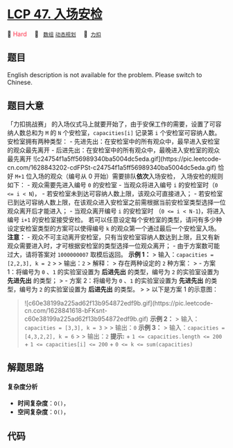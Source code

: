 # [LCP 47. 入场安检](https://2xiao.github.io/leetcode-js/lcp/LCP_47.html)

🔴 <font color=#ff334b>Hard</font>&emsp; 🔖&ensp; [`数组`](/tag/array.md) [`动态规划`](/tag/dynamic-programming.md)&emsp; 🔗&ensp;[`力扣`](https://leetcode.cn/problems/oPs9Bm)

## 题目

English description is not available for the problem. Please switch to
Chinese.


## 题目大意

「力扣挑战赛」 的入场仪式马上就要开始了，由于安保工作的需要，设置了可容纳人数总和为 `M` 的 `N` 个安检室，`capacities[i]` 记录第
`i` 个安检室可容纳人数。安检室拥有两种类型： \- 先进先出：在安检室中的所有观众中，最早进入安检室的观众最先离开 \-
后进先出：在安检室中的所有观众中，最晚进入安检室的观众最先离开
![c24754f1a5ff56989340ba5004dc5eda.gif](https://pic.leetcode-
cn.com/1628843202-cdFPSt-c24754f1a5ff56989340ba5004dc5eda.gif) 恰好 `M+1`
位入场的观众（编号从 0 开始）需要排队**依次**入场安检， 入场安检的规则如下： \- 观众需要先进入编号 `0` 的安检室 \- 当观众将进入编号
`i` 的安检室时（`0 <= i < N`)， \- 若安检室未到达可容纳人数上限，该观众可直接进入； \-
若安检室已到达可容纳人数上限，在该观众进入安检室之前需根据当前安检室类型选择一位观众离开后才能进入； \- 当观众离开编号 `i` 的安检室时 （`0 <=
i < N-1`)，将进入编号 `i+1` 的安检室接受安检。 若可以任意设定每个安检室的类型，请问有多少种设定安检室类型的方案可以使得编号 `k`
的观众第一个通过最后一个安检室入场。 **注意：** \-
观众不可主动离开安检室，只有当安检室容纳人数达到上限，且又有新观众需要进入时，才可根据安检室的类型选择一位观众离开； \- 由于方案数可能过大，请将答案对
`1000000007` 取模后返回。 **示例 1：** > 输入：`capacities = [2,2,3], k = 2` > > 输出：`2` >
解释： > 存在两种设定的 `2` 种方案： > - 方案 1：将编号为 `0` 、`1` 的实验室设置为 **后进先出** 的类型，编号为 `2`
的实验室设置为 **先进先出** 的类型； > - 方案 2：将编号为 `0` 、`1` 的实验室设置为 **先进先出** 的类型，编号为 `2`
的实验室设置为 **后进先出** 的类型。 > > 以下是方案 1 的示意图：
>![c60e38199a225ad62f13b954872edf9b.gif](https://pic.leetcode-
cn.com/1628841618-bFKsnt-c60e38199a225ad62f13b954872edf9b.gif) **示例 2：** >
输入：`capacities = [3,3], k = 3` > > 输出：`0` **示例 3：** > 输入：`capacities =
[4,3,2,2], k = 6` > > 输出：`2` **提示:** \+ `1 <= capacities.length <= 200` \+ `1
<= capacities[i] <= 200` \+ `0 <= k <= sum(capacities)`


## 解题思路

#### 复杂度分析

- **时间复杂度**：`O()`，
- **空间复杂度**：`O()`，

## 代码

```javascript

```